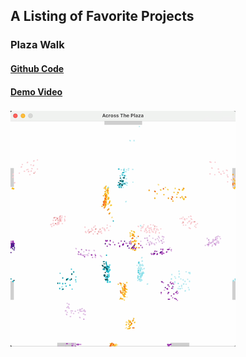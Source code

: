 
##  A Listing of Favorite Projects
### Plaza Walk
####  [Github Code](https://github.com/flocela/PlazaWalkCCode)
####  [Demo Video](https://www.youtube.com/watch?v=clG0zYToX9M)
###  [![PlazaWalkVideo](/assets/plazawalk.png)](https://www.youtube.com/watch?v=clG0zYToX9M)

